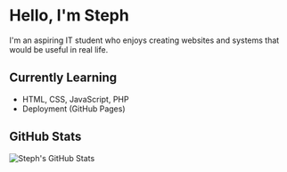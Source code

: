 # Hello, I'm Steph

I'm an aspiring IT student who enjoys creating websites and systems that would be useful in real life.

## Currently Learning
- HTML, CSS, JavaScript, PHP
- Deployment (GitHub Pages)

## GitHub Stats
![Steph's GitHub Stats](https://github-readme-stats.vercel.app/api?username=stephjx&show_icons=true&theme=tokyonight)

